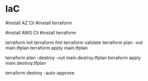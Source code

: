 # IaC
#install AZ Cli
#install terraform


#install AWS Cli
#install terraform

terraform init
terraform fmt
terraform validate
terraform plan -out main.tfplan
terraform apply main.tfplan

terraform plan -destroy -out main.destroy.tfplan
terraform apply main.destroy.tfplan


terraform destroy -auto-approve

